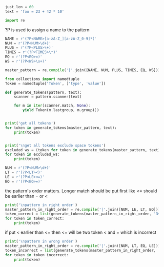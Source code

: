 ```python
just_len = 60
text = 'foo = 23 + 42 * 10'

import re
```

 ?P<TOKENNAME> is used to assign a name to the pattern
```python
NAME = r'(?P<NAME>[a-zA-Z_][a-zA-Z_0-9]*)'
NUM = r'(?P<NUM>\d+)'
PLUS = r'(?P<PLUS>\+)'
TIMES = r'(?P<TIMES>\*)'
EQ = r'(?P<EQ>=)'
WS = r'(?P<WS>\s+)'

master_pattern = re.compile('|'.join([NAME, NUM, PLUS, TIMES, EQ, WS]))

from collections import namedtuple
Token = namedtuple('Token', ['type', 'value'])

def generate_tokens(pattern, text):
    scanner = pattern.scanner(text)

    for m in iter(scanner.match, None):
        yield Token(m.lastgroup, m.group())


print('get all tokens')
for token in generate_tokens(master_pattern, text):
    print(token)


print('\nget all tokens exclude space tokens')
excluded_ws = (token for token in generate_tokens(master_pattern, text) if token.type != 'WS')
for token in excluded_ws:
    print(token)

NUM = r'(?P<NUM>\d+)'
LT = r'(?P<LT><)'
LE = r'(?P<LE><=)'
EQ = r'(?P<EQ>=)'
```

 the pattern's order matters. Longer match should be put first
 like <= should be earlier than = or <
```python
print('\npattern in right order')
master_pattern_in_right_order = re.compile('|'.join([NUM, LE, LT, EQ]))
token_correct = list(generate_tokens(master_pattern_in_right_order, '3<=4'))
for token in token_correct:
    print(token)


```

 if put < earlier than <=
 then <= will be two token < and = which is incorrect
```python
print('\npattern in wrong order')
master_pattern_in_right_order = re.compile('|'.join([NUM, LT, EQ, LE]))
token_incorrect = list(generate_tokens(master_pattern_in_right_order, '3<=4'))
for token in token_incorrect:
    print(token)
```
